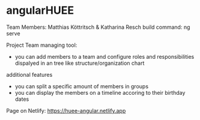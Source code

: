 # angularHUEE
Team Members: Matthias Köttritsch & Katharina Resch
build command: ng serve

Project Team managing tool: 
- you can add members to a team and configure roles and responsibilities dispalyed in an tree like structure/organization chart

additional features
- you can split a specific amount of members in groups
- you can display the members on a timeline accoring to their birthday dates 

Page on Netlify: 
https://huee-angular.netlify.app
